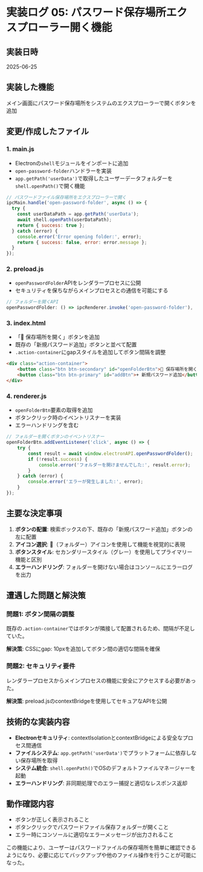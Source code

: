# 実装ログ 05: パスワード保存場所エクスプローラー開く機能

## 実装日時
2025-06-25

## 実装した機能
メイン画面にパスワード保存場所をシステムのエクスプローラーで開くボタンを追加

## 変更/作成したファイル

### 1. main.js
- Electronの`shell`モジュールをインポートに追加
- `open-password-folder`ハンドラーを実装
- `app.getPath('userData')`で取得したユーザーデータフォルダーを`shell.openPath()`で開く機能

```javascript
// パスワードファイル保存場所をエクスプローラーで開く
ipcMain.handle('open-password-folder', async () => {
  try {
    const userDataPath = app.getPath('userData');
    await shell.openPath(userDataPath);
    return { success: true };
  } catch (error) {
    console.error('Error opening folder:', error);
    return { success: false, error: error.message };
  }
});
```

### 2. preload.js
- `openPasswordFolder`APIをレンダラープロセスに公開
- セキュリティを保ちながらメインプロセスとの通信を可能にする

```javascript
// フォルダーを開くAPI
openPasswordFolder: () => ipcRenderer.invoke('open-password-folder'),
```

### 3. index.html
- 「📂 保存場所を開く」ボタンを追加
- 既存の「新規パスワード追加」ボタンと並べて配置
- `.action-container`にgapスタイルを追加してボタン間隔を調整

```html
<div class="action-container">
    <button class="btn btn-secondary" id="openFolderBtn">📂 保存場所を開く</button>
    <button class="btn btn-primary" id="addBtn">+ 新規パスワード追加</button>
</div>
```

### 4. renderer.js
- `openFolderBtn`要素の取得を追加
- ボタンクリック時のイベントリスナーを実装
- エラーハンドリングを含む

```javascript
// フォルダーを開くボタンのイベントリスナー
openFolderBtn.addEventListener('click', async () => {
    try {
        const result = await window.electronAPI.openPasswordFolder();
        if (!result.success) {
            console.error('フォルダーを開けませんでした:', result.error);
        }
    } catch (error) {
        console.error('エラーが発生しました:', error);
    }
});
```

## 主要な決定事項

1. **ボタンの配置**: 検索ボックスの下、既存の「新規パスワード追加」ボタンの左に配置
2. **アイコン選択**: 📂（フォルダー）アイコンを使用して機能を視覚的に表現
3. **ボタンスタイル**: セカンダリースタイル（グレー）を使用してプライマリー機能と区別
4. **エラーハンドリング**: フォルダーを開けない場合はコンソールにエラーログを出力

## 遭遇した問題と解決策

### 問題1: ボタン間隔の調整
既存の`.action-container`ではボタンが隣接して配置されるため、間隔が不足していた。

**解決策**: CSSにgap: 10pxを追加してボタン間の適切な間隔を確保

### 問題2: セキュリティ要件
レンダラープロセスからメインプロセスの機能に安全にアクセスする必要があった。

**解決策**: preload.jsのcontextBridgeを使用してセキュアなAPIを公開

## 技術的な実装内容

- **Electronセキュリティ**: contextIsolationとcontextBridgeによる安全なプロセス間通信
- **ファイルシステム**: `app.getPath('userData')`でプラットフォームに依存しない保存場所を取得
- **システム統合**: `shell.openPath()`でOSのデフォルトファイルマネージャーを起動
- **エラーハンドリング**: 非同期処理でのエラー捕捉と適切なレスポンス返却

## 動作確認内容

- ボタンが正しく表示されること
- ボタンクリックでパスワードファイル保存フォルダーが開くこと
- エラー時にコンソールに適切なエラーメッセージが出力されること

この機能により、ユーザーはパスワードファイルの保存場所を簡単に確認できるようになり、必要に応じてバックアップや他のファイル操作を行うことが可能になった。